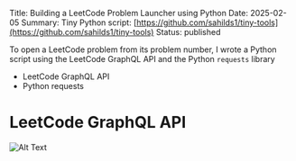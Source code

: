 Title: Building a LeetCode Problem Launcher using Python
Date: 2025-02-05
Summary: Tiny Python script: [https://github.com/sahilds1/tiny-tools](https://github.com/sahilds1/tiny-tools)
Status: published

To open a LeetCode problem from its problem number, I wrote a Python script using
the LeetCode GraphQL API and the Python `requests` library

- LeetCode GraphQL API
- Python requests

# LeetCode GraphQL API

![Alt Text]({static}/images/screenshot.png)


<!-- ```
curl 
```

# Lessons Learned 

# Next Steps -->